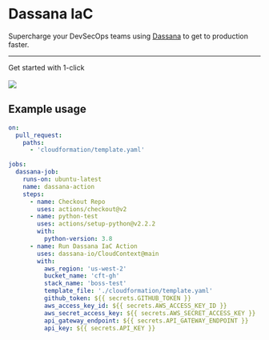 # Dassana IaC
Supercharge your DevSecOps teams using [Dassana](https://github.com/dassana-io/dassana) to get to production faster.</br><hr/>
Get started with 1-click </br></br>[![](https://cdn.rawgit.com/buildkite/cloudformation-launch-stack-button-svg/master/launch-stack.svg)](https://console.aws.amazon.com/cloudformation/home?region=us-east-1#/stacks/create/review?templateURL=https://dassana-iac-prod-public.s3.amazonaws.com/deploy.yaml&stackName=Dassana-IaC-Action)

## Example usage
```yaml
on: 
  pull_request:
    paths:
      - 'cloudformation/template.yaml'

jobs:
  dassana-job:
    runs-on: ubuntu-latest
    name: dassana-action
    steps:
      - name: Checkout Repo
        uses: actions/checkout@v2
      - name: python-test
        uses: actions/setup-python@v2.2.2
        with: 
          python-version: 3.8
      - name: Run Dassana IaC Action
        uses: dassana-io/CloudContext@main
        with:
          aws_region: 'us-west-2'
          bucket_name: 'cft-gh'
          stack_name: 'boss-test'
          template_file: './cloudformation/template.yaml'
          github_token: ${{ secrets.GITHUB_TOKEN }}
          aws_access_key_id: ${{ secrets.AWS_ACCESS_KEY_ID }}
          aws_secret_access_key: ${{ secrets.AWS_SECRET_ACCESS_KEY }}
          api_gateway_endpoint: ${{ secrets.API_GATEWAY_ENDPOINT }}
          api_key: ${{ secrets.API_KEY }}
```
